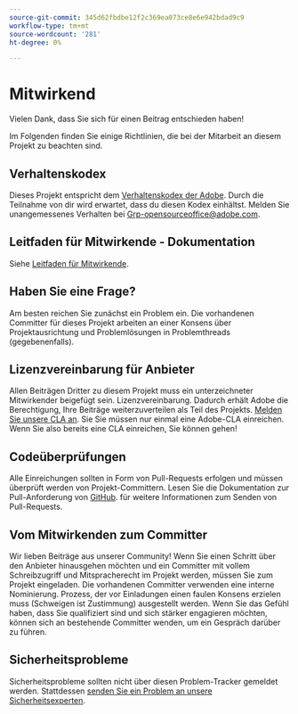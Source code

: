 ```yaml
---
source-git-commit: 345d62fbdbe12f2c369ea073ce8e6e942bdad9c9
workflow-type: tm+mt
source-wordcount: '281'
ht-degree: 0%

---
```

# Mitwirkend

Vielen Dank, dass Sie sich für einen Beitrag entschieden haben!

Im Folgenden finden Sie einige Richtlinien, die bei der Mitarbeit an diesem Projekt zu beachten sind.

## Verhaltenskodex

Dieses Projekt entspricht dem [Verhaltenskodex der Adobe](code-of-conduct.md). Durch die Teilnahme
von dir wird erwartet, dass du diesen Kodex einhältst. Melden Sie unangemessenes Verhalten bei
[Grp-opensourceoffice@adobe.com](mailto:Grp-opensourceoffice@adobe.com).

## Leitfaden für Mitwirkende - Dokumentation

Siehe [Leitfaden für Mitwirkende](https://experienceleague.adobe.com/docs/contributor/contributor-guide/introduction.html?lang=de).

## Haben Sie eine Frage?

Am besten reichen Sie zunächst ein Problem ein. Die vorhandenen Committer für dieses Projekt arbeiten an einer
Konsens über Projektausrichtung und Problemlösungen in Problemthreads
(gegebenenfalls).

## Lizenzvereinbarung für Anbieter

Allen Beiträgen Dritter zu diesem Projekt muss ein unterzeichneter Mitwirkender beigefügt sein.
Lizenzvereinbarung. Dadurch erhält Adobe die Berechtigung, Ihre Beiträge weiterzuverteilen
als Teil des Projekts. [Melden Sie unsere CLA an](http://opensource.adobe.com/cla.html). Sie
Sie müssen nur einmal eine Adobe-CLA einreichen. Wenn Sie also bereits eine CLA einreichen,
Sie können gehen!

## Codeüberprüfungen

Alle Einreichungen sollten in Form von Pull-Requests erfolgen und müssen überprüft werden
von Projekt-Committern. Lesen Sie die Dokumentation zur Pull-Anforderung von [GitHub](https://help.github.com/articles/about-pull-requests/).
für weitere Informationen zum Senden von Pull-Requests.

<!--
Lastly, please follow the [pull request template](PULL_REQUEST_TEMPLATE.md) when
submitting a pull request!
-->

## Vom Mitwirkenden zum Committer

Wir lieben Beiträge aus unserer Community! Wenn Sie einen Schritt über den Anbieter hinausgehen möchten
und ein Committer mit vollem Schreibzugriff und Mitspracherecht im Projekt werden, müssen Sie
zum Projekt eingeladen. Die vorhandenen Committer verwenden eine interne Nominierung.
Prozess, der vor Einladungen einen faulen Konsens erzielen muss (Schweigen ist Zustimmung)
ausgestellt werden. Wenn Sie das Gefühl haben, dass Sie qualifiziert sind und sich stärker engagieren möchten,
können sich an bestehende Committer wenden, um ein Gespräch darüber zu führen.

## Sicherheitsprobleme

Sicherheitsprobleme sollten nicht über diesen Problem-Tracker gemeldet werden. Stattdessen [senden Sie ein Problem an unsere Sicherheitsexperten](https://helpx.adobe.com/de/security/alertus.html).
